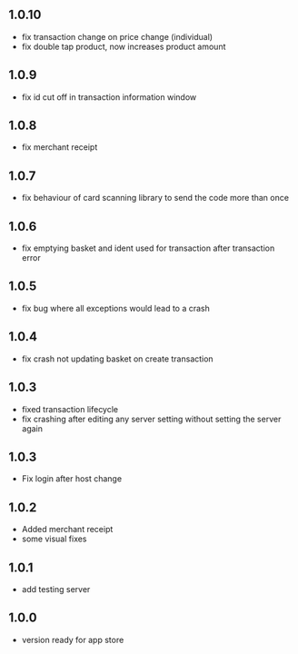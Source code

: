 ## 1.0.10

* fix transaction change on price change (individual)
* fix double tap product, now increases product amount

## 1.0.9

* fix id cut off in transaction information window

## 1.0.8

* fix merchant receipt

## 1.0.7

* fix behaviour of card scanning library to send the code more than once


## 1.0.6

* fix emptying basket and ident used for transaction after transaction error

## 1.0.5

* fix bug where all exceptions would lead to a crash

## 1.0.4

* fix crash not updating basket on create transaction

## 1.0.3

* fixed transaction lifecycle
* fix crashing after editing any server setting without setting the server again

## 1.0.3

* Fix login after host change

## 1.0.2

* Added merchant receipt
* some visual fixes

## 1.0.1

* add testing server

## 1.0.0

* version ready for app store

